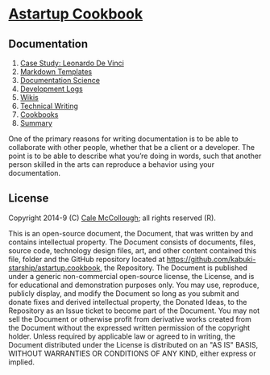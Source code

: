 # [Astartup Cookbook](../readme.md)

## Documentation

1. [Case Study: Leonardo De Vinci](./case_study.md)
1. [Markdown Templates](./doc/markdown_templates.md)
1. [Documentation Science](./documentation_science.md)
1. [Development Logs](./development_logs.md)
1. [Wikis](./wikis.md)
1. [Technical Writing](./technical_writing.md)
1. [Cookbooks](./cookbooks.md)
1. [Summary](./summary.md)

One of the primary reasons for writing documentation is to be able to collaborate with other people, whether that be a client or a developer. The point is to be able to describe what you’re doing in words, such that another person skilled in the arts can reproduce a behavior using your documentation.

## License

Copyright 2014-9 (C) [Cale McCollough](https://calemccollough.github.io); all rights reserved (R).

This is an open-source document, the Document, that was written by and contains intellectual property. The Document consists of documents, files, source code, technology design files, art, and other content contained this file, folder and the GitHub repository located at <https://github.com/kabuki-starship/astartup.cookbook>, the Repository. The Document is published under a generic non-commercial open-source license, the License, and is for educational and demonstration purposes only. You may use, reproduce, publicly display, and modify the Document so long as you submit and donate fixes and derived intellectual property, the Donated Ideas, to the Repository as an Issue ticket to become part of the Document. You may not sell the Document or otherwise profit from derivative works created from the Document without the expressed written permission of the copyright holder. Unless required by applicable law or agreed to in writing, the Document distributed under the License is distributed on an "AS IS" BASIS, WITHOUT WARRANTIES OR CONDITIONS OF ANY KIND, either express or implied.
